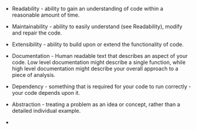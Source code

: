 

* Readability - ability to gain an understanding of code within a reasonable amount of time.
* Maintainability - ability to easily understand (see Readability), modify and repair the code.
* Extensibility - ability to build upon or extend the functionality of code.


* Documentation - Human readable text that describes an aspect of your code. Low level documentation might describe a single function, while high level documentation might describe your overall approach to a piece of analysis.
* Dependency - something that is required for your code to run correctly - your code depends upon it.
* Abstraction - treating a problem as an idea or concept, rather than a detailed individual example.
*